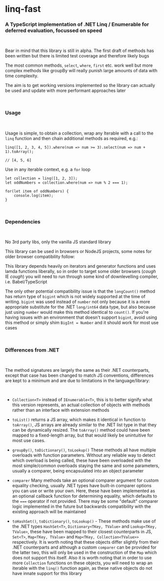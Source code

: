# linq-fast
### A TypeScript implementation of .NET Linq / Enumerable for deferred evaluation, focussed on speed

&nbsp;

Bear in mind that this library is still in alpha.
The first draft of methods has been written but there is limited test coverage and therefore likely bugs

The most common methods, ```select```, ```where```, ```first``` etc. work well but more complex methods like groupBy will really punish large amounts of data with time complexity.

The aim is to get working versions implemented so the library can actually be used and update with more performant approaches later

&nbsp;

### Usage

&nbsp;

Usage is simple, to obtain a collection, wrap any Iterable with a call to the ```linq``` function and then chain additional methods as required, e.g.:

```
linq([1, 2, 3, 4, 5]).where(num => num >= 3).select(num => num + 1).toArray();

// [4, 5, 6] 
```

Use in any iterable context, e.g. a ```for``` loop

```
let collection = linq([1, 2, 3]);
let oddNumbers = collection.where(num => num % 2 === 1);

for(let item of oddNumbers) {
    console.log(item);
}
```

&nbsp;

### Dependencies

&nbsp;

No 3rd party libs, only the vanilla JS standard library

This library can be used in browsers or NodeJS projects, some notes for older browser compatibility follow:

This library depends heavily on iterators and generator functions and uses lamda functions liberally, so in order to target some older browsers (*cough* IE *cough*) you will need to run through some kind of downlevelling compiler, i.e. Babel/TypeScript

The only other potential compatibility issue is that the ```longCount()``` method has return type of ```bigint``` which is not widely supported at the time of writing. ```bigint``` was used instead of ```number``` not only because it is a more appropriate substitute for the .NET ```long/int64``` data type, but also because just using ```number``` would make this method identical to ```count()```.
If you're having issues with an environment that doesn't support ```bigint```, avoid using this method or simply shim ```BigInt = Number``` and it should work for most use cases

&nbsp;

### Differences from .NET

&nbsp;

The method signatures are largely the same as their .NET counterparts, except that case has been changed to match JS conventions, differences are kept to a minimum and are due to limitations in the language/library:

&nbsp;

* ```Collection<T>``` instead of ```IEnumerable<T>```, this is to better signify what this version represents, an actual collection of objects with methods rather than an interface with extension methods

* ```toList()``` returns a JS array, which makes it identical in function to ```toArray()```, JS arrays are already similar to the .NET list type in that they can be dynamically resized. The ```toArray()``` method could have been mapped to a fixed-length array, but that would likely be unintuitive for most use cases.

* ```groupBy()```, ```toDictionary()```, ```toLookup()``` 
These methods all have multiple overloads with function parameters. Without any reliable way to detect which overload is being called, these have been overloaded with the most simple/common overloads staying the same and some parameters, usually a comparer, being encapsulated into an object parameter

* ```comparer``` Many methods take an optional comparer argument for custom equality checking, usually .NET types have built-in comparer options you can use or write your own. Here, these have been implemented as an optional callback function for determining equality, which defaults to the ```===``` operator if not provided.
There may be some "default" comparer logic implemented in the future but backwards compatibility with the existing approach will be maintained

* ```toHashSet()```, ```toDictionary()```, ```toLookup()``` - These methods make use of the .NET types ```HashSet<T>```, ```Dictionary<TKey, TValue>``` and ```Lookup<TKey, TValue>```, these have been mapped to their closest counterparts in JS, ```Set<T>```, ```Map<TKey, TValue>``` and ```Map<TKey, Collection<TValue>>``` respectively. It is worth noting that these objects differ slightly from their .NET counterparts and although a custom ```comparer``` can be provided for the latter two, this will only be used in the construction of the ```Map``` which does not support this itself. Also it is worth noting that in order to use more ```Collection``` functions on these objects, you will need to wrap an iterable with the ```linq()``` function again, as these native objects do not have innate support for this library